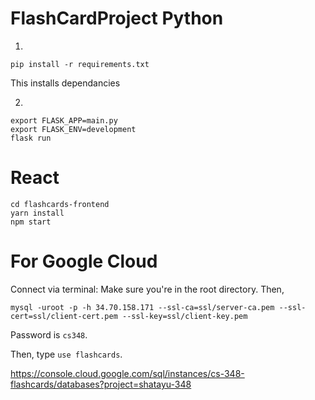 # FlashCardProject Python

1.
```
pip install -r requirements.txt
```
This installs dependancies

2. 
```
export FLASK_APP=main.py
export FLASK_ENV=development
flask run
```

# React

```
cd flashcards-frontend
yarn install
npm start

```

# For Google Cloud
Connect via terminal: Make sure you're in the root directory. Then,

```
mysql -uroot -p -h 34.70.158.171 --ssl-ca=ssl/server-ca.pem --ssl-cert=ssl/client-cert.pem --ssl-key=ssl/client-key.pem
```

Password is `cs348`.

Then, type `use flashcards`.

https://console.cloud.google.com/sql/instances/cs-348-flashcards/databases?project=shatayu-348